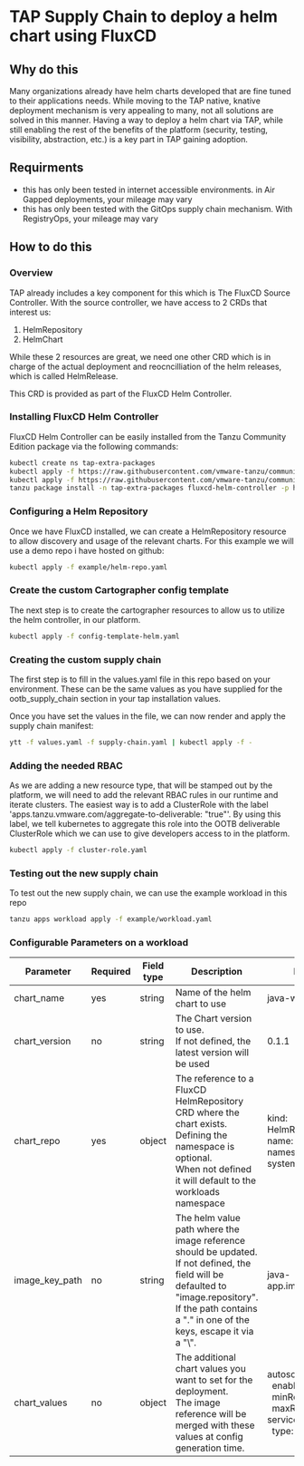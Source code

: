 # TAP Supply Chain to deploy a helm chart using FluxCD

## Why do this

Many organizations already have helm charts developed that are fine tuned to their applications needs.
While moving to the TAP native, knative deployment mechanism is very appealing to many, not all solutions are solved in this manner. Having a way to deploy a helm chart via TAP, while still enabling the rest of the benefits of the platform (security, testing, visibility, abstraction, etc.) is a key part in TAP gaining adoption.

## Requirments

* this has only been tested in internet accessible environments. in Air Gapped deployments, your mileage may vary
* this has only been tested with the GitOps supply chain mechanism. With RegistryOps, your mileage may vary

## How to do this

### Overview

TAP already includes a key component for this which is The FluxCD Source Controller.
With the source controller, we have access to 2 CRDs that interest us:

1. HelmRepository
2. HelmChart

While these 2 resources are great, we need one other CRD which is in charge of the actual deployment and reocncilliation of the helm releases, which is called HelmRelease.

This CRD is provided as part of the FluxCD Helm Controller.

### Installing FluxCD Helm Controller

FluxCD Helm Controller can be easily installed from the Tanzu Community Edition package via the following commands:

```bash
kubectl create ns tap-extra-packages
kubectl apply -f https://raw.githubusercontent.com/vmware-tanzu/community-edition/main/addons/packages/fluxcd-helm-controller/metadata.yaml -n tanzu-package-repo-global
kubectl apply -f https://raw.githubusercontent.com/vmware-tanzu/community-edition/main/addons/packages/fluxcd-helm-controller/0.17.2/package.yaml -n tap-extra-packages
tanzu package install -n tap-extra-packages fluxcd-helm-controller -p helm-controller.fluxcd.community.tanzu.vmware.com -v 0.17.2
```

### Configuring a Helm Repository

Once we have FluxCD installed, we can create a HelmRepository resource to allow discovery and usage of the relevant charts. For this example we will use a demo repo i have hosted on github:

```bash
kubectl apply -f example/helm-repo.yaml
```

### Create the custom Cartographer config template

The next step is to create the cartographer resources to allow us to utilize the helm controller, in our platform.

```bash
kubectl apply -f config-template-helm.yaml
```

### Creating the custom supply chain
The first step is to fill in the values.yaml file in this repo based on your environment. These can be the same values as you have supplied for the ootb_supply_chain section in your tap installation values.

Once you have set the values in the file, we can now render and apply the supply chain manifest:
```bash
ytt -f values.yaml -f supply-chain.yaml | kubectl apply -f -
```

### Adding the needed RBAC
As we are adding a new resource type, that will be stamped out by the platform, we will need to add the relevant RBAC rules in our runtime and iterate clusters. The easiest way is to add a ClusterRole with the label 'apps.tanzu.vmware.com/aggregate-to-deliverable: "true"'. By using this label, we tell kubernetes to aggregate this role into the OOTB deliverable ClusterRole which we can use to give developers access to in the platform.
```bash
kubectl apply -f cluster-role.yaml
```

### Testing out the new supply chain
To test out the new supply chain, we can use the example workload in this repo
```bash
tanzu apps workload apply -f example/workload.yaml
```

### Configurable Parameters on a workload
| Parameter      | Required | Field type | Description                                                                                                                                                                                                    | Example                                                                                                      |
|----------------|----------|------------|----------------------------------------------------------------------------------------------------------------------------------------------------------------------------------------------------------------|--------------------------------------------------------------------------------------------------------------|
| chart_name     | yes      | string     | Name of the helm chart to use                                                                                                                                                                                  | java-web-app                                                                                                 |
| chart_version  | no       | string     | The Chart version to use.<br>If not defined, the latest version will be used                                                                                                                                   | 0.1.1                                                                                                        |
| chart_repo     | yes      | object     | The reference to a FluxCD HelmRepository CRD where the chart exists.<br>Defining the namespace is optional.<br>When not defined it will default to the workloads namespace                                     | kind: HelmRepository<br>name: demo-repo<br>namespace: helm-system                                            |
| image_key_path | no       | string     | The helm value path where the image reference should be updated.<br>If not defined, the field will be defaulted to "image.repository".<br>If the path contains a "." in one of the keys, escape it via a "\\". | java-app.image.repository                                                                                    |
| chart_values   | no       | object     | The additional chart values you want to set for the deployment.<br>The image reference will be merged with these values at config generation time.                                                             | autoscaling:<br>&nbsp;&nbsp;enabled: true<br>&nbsp;&nbsp;minReplicas: 3<br>&nbsp;&nbsp;maxReplicas: 10<br>service:<br>&nbsp;&nbsp;type: LoadBalancer |